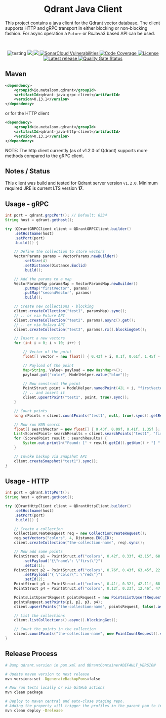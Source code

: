 <h1 align="center">Qdrant Java Client </h3>

This project contains a java client for the [Qdrant vector database](https://qdrant.tech/). The client supports HTTP and gRPC transport in either blocking or non-blocking fashion. For async operation a `Future` or RxJava3 based API can be used.

<br />

<p align="center">
 <img src="https://img.shields.io/badge/status-testing-brightgreen.svg" alt="testing" />
 <a href="https://github.com/metaloom/qdrant-java-client/actions">
  <img src="https://github.com/metaloom/qdrant-java-client/actions/workflows/maven.yml/badge.svg"/>
 </a>
 <a href="https://sonarcloud.io/component_measures/metric/reliability_rating/list?id=metaloom_qdrant-java-client">
  <img src="https://sonarcloud.io/api/project_badges/measure?project=metaloom_qdrant-java-client&metric=bugs" />
 </a>
 <a href="https://sonarcloud.io/component_measures/metric/security_rating/list?id=metaloom_qdrant-java-client">
  <img src="https://sonarcloud.io/api/project_badges/measure?project=metaloom_qdrant-java-client&metric=vulnerabilities" alt="SonarCloud Vulnerabilities" />
 </a>
 <a href="https://sonarcloud.io/code?id=metaloom_qdrant-java-client">
  <img src="https://sonarcloud.io/api/project_badges/measure?project=metaloom_qdrant-java-client&metric=coverage" alt="Code Coverage">
 </a>
 <a href="https://www.apache.org/licenses/LICENSE-2.0">
  <img src="https://img.shields.io/:license-apache-brightgreen.svg" alt="License" />
 </a>
  <a href="https://github.com/metaloom/qdrant-java-client/releases">
  <img src="https://img.shields.io/github/v/release/metaloom/qdrant-java-client?sort=semver" alt="Latest release" />
 </a>
 <a href="https://sonarcloud.io/dashboard?id=metaloom_qdrant-java-client">
  <img src="https://sonarcloud.io/api/project_badges/measure?project=metaloom_qdrant-java-client&metric=alert_status" alt="Quality Gate Status" />
 </a>
</p>


## Maven

```xml
<dependency>
	<groupId>io.metaloom.qdrant</groupId>
	<artifactId>qdrant-java-grpc-client</artifactId>
	<version>0.13.1</version>
</dependency>
```

or for the HTTP client

```xml
<dependency>
	<groupId>io.metaloom.qdrant</groupId>
	<artifactId>qdrant-java-http-client</artifactId>
	<version>0.13.1</version>
</dependency>
```

NOTE: The http client currently (as of v1.2.0 of Qdrant) supports more methods compared to the gRPC client.


## Notes / Status

This client was build and tested for Qdrant server version `v1.2.0`. Minimum required JRE is current LTS version **17**.

## Usage - gRPC

```java
int port = qdrant.grpcPort(); // Default: 6334
String host = qdrant.getHost();

try (QDrantGRPCClient client = QDrantGRPCClient.builder()
	.setHostname(host)
	.setPort(port)
	.build()) {

	// Define the collection to store vectors
	VectorParams params = VectorParams.newBuilder()
		.setSize(4)
		.setDistance(Distance.Euclid)
		.build();

	// Add the params to a map
	VectorParamsMap paramsMap = VectorParamsMap.newBuilder()
		.putMap("firstVector", params)
		.putMap("secondVector", params)
		.build();

	// Create new collections - blocking
	client.createCollection("test1", paramsMap).sync();
	// .. or via Future API
	client.createCollection("test2", params).async().get();
	// .. or via RxJava API
	client.createCollection("test3", params).rx().blockingGet();

	// Insert a new vectors
	for (int i = 0; i < 10; i++) {

		// Vector of the point
		float[] vector = new float[] { 0.43f + i, 0.1f, 0.61f, 1.45f - i };

		// Payload of the point
		Map<String, Value> payload = new HashMap<>();
		payload.put("color", ModelHelper.value("blue"));

		// Now construct the point
		PointStruct point = ModelHelper.namedPoint(42L + i, "firstVector", vector, payload);
		// .. and insert it
		client.upsertPoint("test1", point, true).sync();
	}

	// Count points
	long nPoints = client.countPoints("test1", null, true).sync().getResult().getCount();

	// Now run KNN search
	float[] searchVector = new float[] { 0.43f, 0.09f, 0.41f, 1.35f };
	List<ScoredPoint> searchResults = client.searchPoints("test1", "firstVector", searchVector, 2, null).sync().getResultList();
	for (ScoredPoint result : searchResults) {
		System.out.println("Found: [" + result.getId().getNum() + "] " + result.getScore());
	}

	// Invoke backup via Snapshot API
	client.createSnapshot("test1").sync();
}
```


## Usage - HTTP

```java
int port = qdrant.httpPort();
String host = qdrant.getHost();

try (QDrantHttpClient client = QDrantHttpClient.builder()
	.setHostname(host)
	.setPort(port)
	.build()) {

	// Create a collection
	CollectionCreateRequest req = new CollectionCreateRequest();
	req.setVectors("colors", 4, Distance.EUCLID);
	client.createCollection("the-collection-name", req).sync();

	// Now add some points
	PointStruct p1 = PointStruct.of("colors", 0.42f, 0.33f, 42.15f, 68.72f)
		.setPayload("{\"name\": \"first\"}")
		.setId(1);
	PointStruct p2 = PointStruct.of("colors", 0.76f, 0.43f, 63.45f, 22.10f)
		.setPayload("{ \"color\": \"red\"}")
		.setId(2);
	PointStruct p3 = PointStruct.of("colors", 0.41f, 0.32f, 42.11f, 68.71f).setId(3);
	PointStruct p4 = PointStruct.of("colors", 0.12f, 0.23f, 12.46f, 47.17f).setId(4);

	PointsListUpsertRequest pointsRequest = new PointsListUpsertRequest();
	pointsRequest.setPoints(p1, p2, p3, p4);
	client.upsertPoints("the-collection-name", pointsRequest, false).async().blockingGet();

	// List the collections
	client.listCollections().async().blockingGet();

	// Count the points in the collection
	client.countPoints("the-collection-name", new PointCountRequest().setExact(true)).sync();
}
```


## Release Process

```bash
# Bump qdrant.version in pom.xml and QDrantContainer#DEFAULT_VERSION

# Update maven version to next release
mvn versions:set -DgenerateBackupPoms=false

# Now run tests locally or via GitHub actions
mvn clean package

# Deploy to maven central and auto-close staging repo. 
# Adding the property will trigger the profiles in the parent pom to include gpg,javadoc...
mvn clean deploy -Drelease
```
